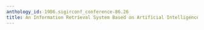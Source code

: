 ```yaml
---
anthology_id: 1986.sigirconf_conference-86.26
title: An Information Retrieval System Based on Artificial Intelligence Techniques
---
```

